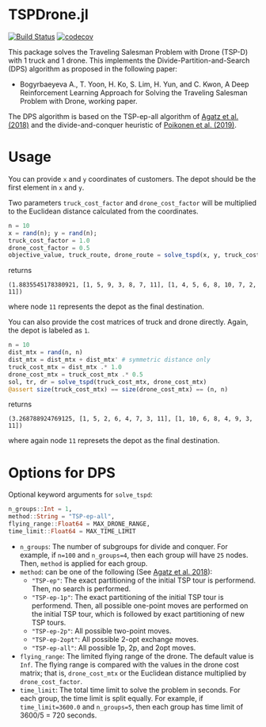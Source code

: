 # TSPDrone.jl


[![Build Status](https://github.com/chkwon/TSPDrone.jl/workflows/CI/badge.svg?branch=master)](https://github.com/chkwon/TSPDrone.jl/actions?query=workflow%3ACI)
[![codecov](https://codecov.io/gh/chkwon/TSPDrone.jl/branch/master/graph/badge.svg)](https://codecov.io/gh/chkwon/TSPDrone.jl)

This package solves the Traveling Salesman Problem with Drone (TSP-D) with 1 truck and 1 drone. This implements the Divide-Partition-and-Search (DPS) algorithm as proposed in the following paper:

* Bogyrbaeyeva A., T. Yoon, H. Ko, S. Lim, H. Yun, and C. Kwon, A Deep Reinforcement Learning Approach for Solving the Traveling Salesman Problem with Drone, working paper. 

The DPS algorithm is based on the TSP-ep-all algorithm of [Agatz et al. (2018)](https://doi.org/10.1287/trsc.2017.0791) and the divide-and-conquer heuristic of [Poikonen et al. (2019)](https://doi.org/10.1287/ijoc.2018.0826).


# Usage

You can provide `x` and `y` coordinates of customers. 
The depot should be the first element in `x` and `y`.

Two parameters `truck_cost_factor` and `drone_cost_factor` will be multiplied to the Euclidean distance calculated from the coordinates. 
```julia 
n = 10 
x = rand(n); y = rand(n);
truck_cost_factor = 1.0 
drone_cost_factor = 0.5
objective_value, truck_route, drone_route = solve_tspd(x, y, truck_cost_factor, drone_cost_factor)
```
returns
```
(1.8835545178380921, [1, 5, 9, 3, 8, 7, 11], [1, 4, 5, 6, 8, 10, 7, 2, 11])
```
where node `11` represents the depot as the final destination. 

You can also provide the cost matrices of truck and drone directly.
Again, the depot is labeled as `1`.
```julia
n = 10 
dist_mtx = rand(n, n)
dist_mtx = dist_mtx + dist_mtx' # symmetric distance only
truck_cost_mtx = dist_mtx .* 1.0
drone_cost_mtx = truck_cost_mtx .* 0.5 
sol, tr, dr = solve_tspd(truck_cost_mtx, drone_cost_mtx)
@assert size(truck_cost_mtx) == size(drone_cost_mtx) == (n, n)
```
returns
```
(3.268788924769125, [1, 5, 2, 6, 4, 7, 3, 11], [1, 10, 6, 8, 4, 9, 3, 11])
```
where again node `11` represets the depot as the final destination.

# Options for DPS 
Optional keyword arguments for `solve_tspd`:
```julia
n_groups::Int = 1, 
method::String = "TSP-ep-all", 
flying_range::Float64 = MAX_DRONE_RANGE, 
time_limit::Float64 = MAX_TIME_LIMIT
```
* `n_groups`: The number of subgroups for divide and conquer. For example, if `n=100` and `n_groups=4`, then each group will have `25` nodes. Then, `method` is applied for each group. 
* `method`: can be one of the following (See [Agatz et al. 2018](https://doi.org/10.1287/trsc.2017.0791)):
    - `"TSP-ep"`: The exact partitioning of the initial TSP tour is performend. Then, no search is performed.
    - `"TSP-ep-1p"`: The exact partitioning of the initial TSP tour is performend. Then, all possible one-point moves are performed on the initial TSP tour, which is followed by exact partitioning of new TSP tours.
    - `"TSP-ep-2p"`: All possible two-point moves.
    - `"TSP-ep-2opt"`: All possible 2-opt exchange moves.
    - `"TSP-ep-all"`: All possible 1p, 2p, and 2opt moves.
* `flying_range`: The limited flying range of the drone. The default value is `Inf`. The flying range is compared with the values in the drone cost matrix; that is, `drone_cost_mtx` or the Euclidean distance multiplied by `drone_cost_factor`. 
* `time_limit`: The total time limit to solve the problem in seconds. For each group, the time limit is split equally. For example, if `time_limit=3600.0` and `n_groups=5`, then each group has time limit of 3600/5 = 720 seconds. 

